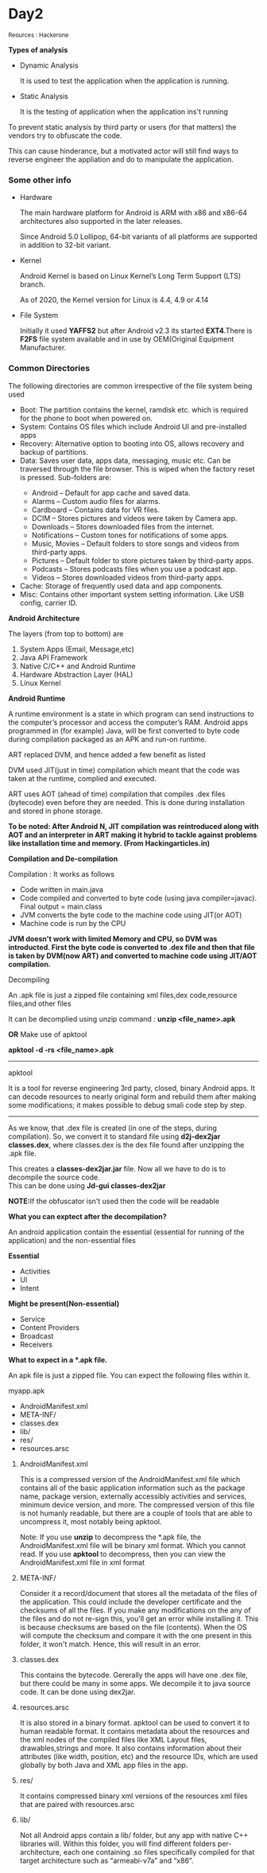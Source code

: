 <h1>Day2</h1>
<small>Reources : Hackerone</small>
<p><b>Types of analysis</b></p>
<ul>
  <li>Dynamic Analysis</li>
  <p>It is used to test the application when the application is running.</p>
  <li>Static Analysis</li>
  <p>It is the testing of application when the application ins't running </p>
</ul>

<p>To prevent static analysis by third party or users (for that matters) the vendors try to obfuscate the code.</p>
<p>This can cause hinderance, but a motivated actor will still find ways to reverse engineer the appliation and do to manipulate the application.</p>

<h3>Some other info</h3>
<ul>
  <li>Hardware</li>
  <p>The main hardware platform for Android is ARM with x86 and x86-64 architectures also supported in the later releases.</p>
  <p>Since Android 5.0 Lollipop, 64-bit variants of all platforms are supported in addition to 32-bit variant.</p>
  <li>Kernel </li>
  <p> Android Kernel is based on Linux Kernel’s Long Term Support (LTS) branch.</p>
  <p>As of 2020, the Kernel version for Linux is 4.4, 4.9 or 4.14</p>
  <li>File System</li>
  <p>Initially it used <b>YAFFS2</b> but after Android v2.3 its started <b>EXT4</b>.There is <b>F2FS</b> file system available and in use by OEM(Original Equipment Manufacturer.</p>
</ul>
<h3>Common Directories</h3>
<p>The following directories are common irrespective of the file system being used</p>
<ul>
  <li>Boot: The partition contains the kernel, ramdisk etc. which is required for the phone to boot when powered on.</li>
  <li>System: Contains OS files which include Android UI and pre-installed apps</li>
  <li>Recovery: Alternative option to booting into OS, allows recovery and backup of partitions.</li>
  <li>Data: Saves user data, apps data, messaging, music etc. Can be traversed through the file browser. This is wiped when the factory reset is pressed. Sub-folders are:</li>
  <ul>
    <li>Android – Default for app cache and saved data.</li>
    <li>Alarms – Custom audio files for alarms.</li>
    <li>Cardboard – Contains data for VR files.</li>
    <li>DCIM – Stores pictures and videos were taken by Camera app.</li>
    <li>Downloads – Stores downloaded files from the internet.</li>
    <li>Notifications – Custom tones for notifications of some apps.</li>
    <li>Music, Movies – Default folders to store songs and videos from third-party apps.</li>
    <li>Pictures – Default folder to store pictures taken by third-party apps.</li>
    <li>Podcasts – Stores podcasts files when you use a podcast app.</li>
    <li>Videos – Stores downloaded videos from third-party apps.</li>
  </ul>
  <li>Cache: Storage of frequently used data and app components.</li>
  <li>Misc: Contains other important system setting information. Like USB config, carrier ID.</li>
</ul>

<p><b>Android Architecture</b></p>
<p>The layers (from top to bottom) are </p>
<ol>
  <li>System Apps (Email, Message,etc)</li>
  <li>Java API Framework </li>
  <li>Native C/C++ and Android Runtime</li>
  <li>Hardware Abstraction Layer (HAL)</li>
  <li>Linux Kernel</li>
 </ol>
 <p><b>Android Runtime</b></p>
 <p>A runtime environment is a state in which program can send instructions to the computer’s processor and access the computer’s RAM. Android apps programmed in (for example) Java, will be first converted to byte code during compilation packaged as an APK and run-on runtime.</p>
 <p>ART replaced DVM, and hence added a few benefit as listed</p>
 <p>DVM used JIT(just in time) compilation which meant that the code was taken at the runtime, complied and executed.</p>
 <p>ART uses AOT (ahead of time) compilation that compiles .dex files (bytecode) even before they are needed. This is done during installation and stored in phone storage.</p>
 <p><b>To be noted: After Android N, JIT compilation was reintroduced along with AOT and an interpreter in ART making it hybrid to tackle against problems like installation time and memory. (From Hackingarticles.in)</b></p>
 
 <p><b>Compilation and De-compilation</b></p>
 <p>Compilation : It works as follows</p>
<ul>
  <li>Code written in main.java</li>
  <li>Code compiled and converted to byte code (using java compiler=javac). Final output = main.class</li>
  <li>JVM converts the byte code to the machine code using JIT(or AOT)</li>
  <li>Machine code is run by the CPU</li>
</ul>
<p><b>JVM doesn't work with limited Memory and CPU, so DVM was introducted. First the byte code is converted to .dex file and then that file is taken by DVM(now ART) and converted to machine code using JIT/AOT compilation.</b></p>

<p>Decompiling</p>
<p>An .apk file is just a zipped file containing xml files,dex code,resource files,and other files</p>
<p>It can be decomplied using unzip command : <b>unzip &lt;file_name&gt;.apk</b></p>
<p><b>OR</b> Make use of apktool</p>
<p><b>apktool -d -rs &lt;file_name&gt;.apk</b></p>
<hr>
<p>apktool</p>
<p>It is a tool for reverse engineering 3rd party, closed, binary Android apps. It can decode resources to nearly original form and rebuild them after making some modifications; it makes possible to debug smali code step by step.</p>
<hr>
<p>As we know, that .dex file is created (in one of the steps, during compilation). So, we convert it to standard file using <b>d2j-dex2jar classes.dex</b>, where classes.dex is the dex file found after unzipping the .apk file.</p
<p>This creates a <b>classes-dex2jar.jar</b> file. Now all we have to do is to decompile the source code. <br> This can be done using <b>Jd-gui classes-dex2jar</b></p>
<p><b>NOTE:</b>If the obfuscator isn't used then the code will be readable</p>
  
  
<p><b>What you can exptect after the decompilation?</b></p>
<p>An android application contain the essential (essential for running of the application) and the non-essential files</p>
<p><b>Essential</b></p>
<ul>
  <li>Activities</li>
  <li>UI</li>
  <li>Intent</li>
</ul>
<p><b>Might be present(Non-essential)</b></p>
<ul>
  <li>Service</li>
  <li>Content Providers</li>
  <li>Broadcast</li>
  <li>Receivers</li>
</ul>

<p><b>What to expect in a *.apk file.</b></p>
<p>An apk file is just a zipped file. You can expect the following files within it.</p>
<p>myapp.apk</p>
<ul>
  <li>AndroidManifest.xml</li>
<li>META-INF/</li>
<li>classes.dex</li>
<li>lib/</li>
<li>res/</li>
<li>resources.arsc</li>
</ul>

<ol>
  <li>AndroidManifest.xml</li>
  <p>This is a compressed version of the AndroidManifest.xml file which contains all of the basic application information such as the package name, package version, externally accessibly activities and services, minimum device version, and more. The compressed version of this file is not humanly readable, but there are a couple of tools that are able to uncompress it, most notably being apktool.</p>
  <p>Note: If you use <b>unzip</b> to decompress the *.apk file, the AndroidManifest.xml file will be binary xml format. Which you cannot read. If you use <b>apktool</b> to decompress, then you can view the AndroidManifest.xml file in xml format</p>
  <li>META-INF/</li>
  <p>Consider it a record/document that stores all the metadata of the files of the application. This could include the developer certificate and the checksums of all the files. If you make any modifications on the any of the files and do not re-sign this, you'll get an error while installing it. This is because checksums are based on the file (contents). When the OS will compute the checksum and compare it with the one present in this folder, it won't match. Hence, this will result in an error.</p>
  <li>classes.dex</li>
  <p>This contains the bytecode. Gererally the apps will have one .dex file, but there could be many in some apps. We decompile it to java source code. It can be done using dex2jar.</p>
  <li>resources.arsc</li>
  <p>It is also stored in a binary format. apktool can be used to convert it to human readable format. It contains metadata about the resources and the xml nodes of the compiled files like XML Layout files, drawables,strings and more. It also contains information about their attributes (like width, position, etc) and the resource IDs, which are used globally by both Java and XML app files in the app.</p>
  <li>res/</li>
  <p>It contains compressed binary xml versions of the resources xml files that are paired with resources.arsc </p>
  <li>lib/</li>
<p>Not all Android apps contain a lib/ folder, but any app with native C++ libraries will. Within this folder, you will find different folders per-architecture, each one containing .so files specifically compiled for that target architecture such as “armeabi-v7a” and “x86”.</p>
</ol>
